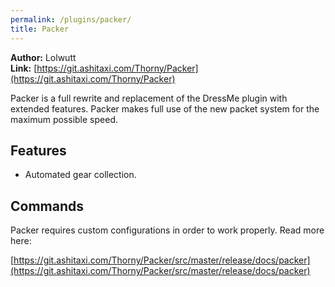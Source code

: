 ```yaml
---
permalink: /plugins/packer/
title: Packer
---
```


**Author:** Lolwutt<br/>
**Link:** [https://git.ashitaxi.com/Thorny/Packer](https://git.ashitaxi.com/Thorny/Packer)

Packer is a full rewrite and replacement of the DressMe plugin with extended features. Packer makes full use of the new packet system for the maximum possible speed.

## Features

  * Automated gear collection.

## Commands

Packer requires custom configurations in order to work properly. Read more here:

[https://git.ashitaxi.com/Thorny/Packer/src/master/release/docs/packer](https://git.ashitaxi.com/Thorny/Packer/src/master/release/docs/packer)
